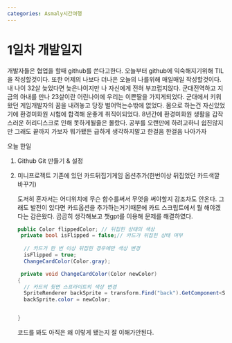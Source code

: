 ```yaml
---
categories: Asmaly시간여행
---
```

# 1일차 개발일지

개발자들은 협업을 할때 github를 쓴다고한다.
오늘부터 github에 익숙해지기위해 TIL을 작성할것이다.
또한 어제의 나보다 더나은 오늘의 나를위해 매일매일 작성할것이다.
내 나이 32살 늦었다면 늦은나이지만 나 자신에게 전혀 부끄럽지않다.
군대전역하고 지금의 아내를 만나 23살이란 어린나이에 우리는 이쁜딸을 가지게되었다.
군대에서 키워왔던 게임개발자의 꿈을 내려놓고 당장 벌어먹는수밖에 없었다.
몸으로 하는건 자신있었기에 환경미화원 시험에 합격해 운좋게 취직이되었다.
8년간에 환경미화원 생활을 갑작스러운 허리디스크로 인해 못하게될줄은 몰랐다.
공부를 오랜만에 하려고하니 쉽진않지만 그래도 끝까지 가보자 뭐가됐든
급하게 생각하지말고 한걸음 한걸음 나아가자


오늘 한일
1. Github Git 만들기 & 설정

2. 미니프로젝트 기존에 있던 카드뒤집기게임 옵션추가(한번이상 뒤집었던 카드색깔 바꾸기)

    도저히 혼자서는 어디위치에 무슨 함수를써서 무엇을 써야할지 감조차도 안온다.
    그래도 발전이 있다면 카드옵션을 추가하는거기때문에 카드 스크립트에서 뭘 해야겠다는 감은왔다.
    곰곰히 생각해보고 챗gpt를 이용해 문제를 해결하였다.
   
   ```c#
   public Color flippedColor; // 뒤집힌 상태의 색상
    private bool isFlipped = false;// 카드가 뒤집힌 상태 여부
     
     // 카드가 한 번 이상 뒤집힌 경우에만 색상 변경
     isFlipped = true;
     ChangeCardColor(Color.gray);

    private void ChangeCardColor(Color newColor)
   {
     // 카드의 뒷면 스프라이트의 색상 변경
     SpriteRenderer backSprite = transform.Find("back").GetComponent<SpriteRenderer>();
     backSprite.color = newColor;


   }
   ```

   코드를 봐도 아직은 왜 이렇게 됐는지 잘 이해가안된다.